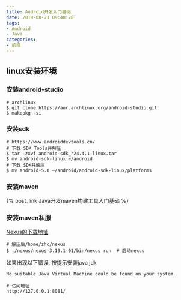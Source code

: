 ```yaml
---
title: Android开发入门基础
date: 2019-08-21 09:48:28
tags:
- Android
- Java
categories:
- 前端
---
```


## linux安装环境

### 安装android-studio
```shell
# archlinux
$ git clone https://aur.archlinux.org/android-studio.git
$ makepkg -si
```

### 安装sdk

```shell
# https://www.androiddevtools.cn/
# 下载 SDK Tools并解压
$ tar -zxvf android-sdk_r24.4.1-linux.tar
$ mv android-sdk-linux ~/android
# 下载 SDK并解压
$ mv android-5.0 ~/android/android-sdk-linux/platforms
```

### 安装maven

{% post_link Java开发maven构建工具入门基础 %}


### 安装maven私服

[Nexus的下载地址](https://www.sonatype.com/download-oss-sonatype)

```shell
# 解压后/home/zhc/nexus
$ ./nexus/nexus-3.19.1-01/bin/nexus run  # 启动nexus
```

如果出现以下错误, 按提示安装java jdk
```markdown
No suitable Java Virtual Machine could be found on your system.
```
```shell
# 访问地址
http://127.0.0.1:8081/
```

